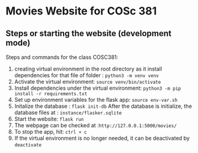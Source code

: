 # Movies Website for COSc 381
## Steps or starting the website (development mode)

Steps and commands for the class COSC381:
1. creating virtual environment in the root directory as it install dependencies for that file of folder : `python3 -m venv venv`
2. Activate the virtual environment: `source venv/bin/activate`
3. Install dependencies under the virtual environment: `python3 -m pip install -r requirements.txt`
4. Set up environment variables for the flask app: `source env-var.sh`
5. Initalize the database : `flask init-db` After the database is initialize, the database files at : `instance/flasker.sqlite`
6. Start the website: `flask run`
7. The webpage can be checked at :`http://127.0.0.1:5000/movies/`
8. To stop the app, hit: `ctrl + c`
9. If the virtual environment is no longer needed, it can be deactivated by `deactivate`